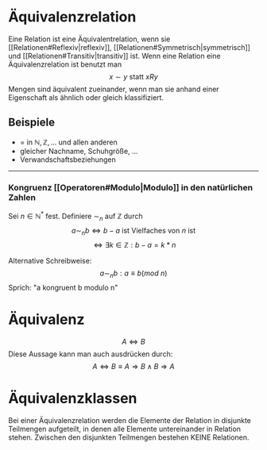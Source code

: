 # Äquivalenzrelation
Eine Relation ist eine Äquivalentrelation, wenn sie [[Relationen#Reflexiv|reflexiv]], [[Relationen#Symmetrisch|symmetrisch]] und [[Relationen#Transitiv|transitiv]] ist.
Wenn eine Relation eine Äquivalenzrelation ist benutzt man
$$x\sim y\text{ statt }xRy$$
Mengen sind äquivalent zueinander, wenn man sie anhand einer Eigenschaft als ähnlich oder gleich klassifiziert.
## Beispiele
- $=$ in $\mathbb{N,Z,...}$ und allen anderen
- gleicher Nachname, Schuhgröße, ...
- Verwandschaftsbeziehungen

---
### Kongruenz [[Operatoren#Modulo|Modulo]] in den natürlichen Zahlen
Sei $n\in\mathbb{N^*}$ fest. Definiere $\sim_n$ auf $\mathbb{Z}$ durch
$$a\sim_n b\Leftrightarrow b-a\text{ ist Vielfaches von }n\text{ ist}$$
$$\Leftrightarrow\exists k\in\mathbb{Z}:b-a=k*n$$

Alternative Schreibweise:
$$a\sim_n b:a\equiv b(mod\text{ }n)$$
Sprich: "a kongruent b modulo n"

# Äquivalenz
$$A\Leftrightarrow B$$
Diese Aussage kann man auch ausdrücken durch:
$$A\Leftrightarrow B\equiv A\Rightarrow B \wedge B\Rightarrow A$$

# Äquivalenzklassen
Bei einer Äquivalenzrelation werden die Elemente der Relation in disjunkte Teilmengen aufgeteilt, in denen alle Elemente untereinander in Relation stehen.
Zwischen den disjunkten Teilmengen bestehen KEINE Relationen.